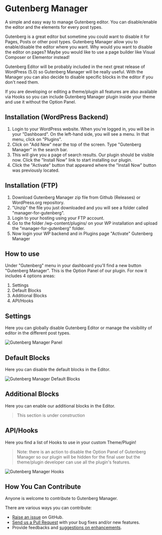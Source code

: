 # Gutenberg Manager

A simple and easy way to manage Gutenberg editor. You can disable/enable the editor and the elements for every post types.

Gutenberg is a great editor but sometime you could want to disable it for Pages, Posts or other post types. Gutenberg Manager allow you to enable/disable the editor where you want. Why would you want to disable the editor on pages? Maybe you would like to use a page builder like Visual Composer or Elementor instead! 

Gutenberg Editor will be probably included in the next great release of WordPress (5.0) so Gutenberg Manager will be really useful. With the Manager you can also decide to disable specific blocks in the editor if you don't need them.

If you are developing or editing a theme/plugin all features are also available via Hooks so you can include Gutenberg Manager plugin inside your theme and use it without the Option Panel.

## Installation (WordPress Backend)

1. Login to your WordPress website. When you're logged in, you will be in your "Dashboard". On the left-hand side, you will see a menu. In that menu, click on "Plugins".
2. Click on "Add New" near the top of the screen. Type "Gutenberg Manager" in the search bar.
3. This will give you a page of search results. Our plugin should be visible now. Click the "Install Now" link to start installing our plugin.
4. Click the "Activate" button that appeared where the "Install Now" button was previously located. 

## Installation (FTP)

1. Download Gutenberg Manager zip file from Github (Releases) or WordPress.org repository.
2. "Unzip" the file you just downloaded and you will see a folder called "manager-for-gutenberg".
3. Login to your hosting using your FTP account.
4. Go to the folder /wp-content/plugins/ on your WP installation and upload the "manager-for-gutenberg" folder.
5. Now login your WP backend and in Plugins page "Activate" Gutenberg Manager

## How to use

Under "Gutenberg" menu in your dashboard you'll find a new button "Gutenberg Manager". This is the Option Panel of our plugin. For now it includes 4 options areas:

1. Settings
2. Default Blocks
3. Additional Blocks
4. API/Hooks

## Settings

Here you can globally disable Gutenberg Editor or manage the visibility of editor in the different post types.

![Gutenberg Manager Panel](http://uncommons.pro/github/gutenberg-manager-media/Gutenberg_Manager_Panel.png)

## Default Blocks

Here you can disable the default blocks in the Editor.

![Gutenberg Manager Default Blocks](http://uncommons.pro/github/gutenberg-manager-media/Gutenberg_Manager_Default_Blocks.png)

## Additional Blocks

Here you can enable our additional blocks in the Editor. 

> This section is under construction

## API/Hooks

Here you find a list of Hooks to use in your custom Theme/Plugin!
> Note: there is an action to disable the Option Panel of Gutenberg Manager so our plugin will be hidden for the final user but the theme/plugin developer can use all the plugin's features.

![Gutenberg Manager Hooks](http://uncommons.pro/github/gutenberg-manager-media/Gutenberg_Manager_Hooks.png)

## How You Can Contribute

Anyone is welcome to contribute to Gutenberg Manager.

There are various ways you can contribute:

* [Raise an issue](https://github.com/unCommonsTeam/gutenberg-manager/issues) on GitHub.
* [Send us a Pull Request](https://github.com/unCommonsTeam/gutenberg-manager/pulls) with your bug fixes and/or new features.
* Provide feedbacks and [suggestions on enhancements](https://github.com/unCommonsTeam/gutenberg-manager/labels/enhancement).